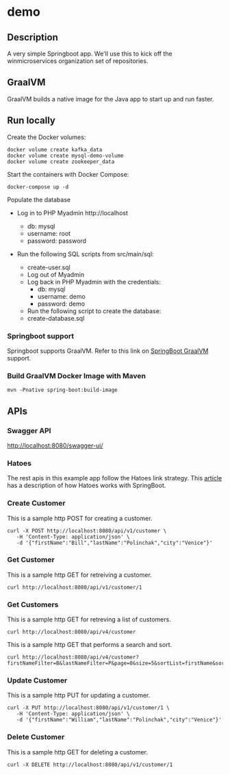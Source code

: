 # demo

## Description 

A very simple Springboot app.  We'll use this to kick off the winmicroservices
organization set of repositories.

## GraalVM

GraalVM builds a native image for the Java app to start up and run faster.

## Run locally

Create the Docker volumes:

```
docker volume create kafka_data
docker volume create mysql-demo-volume
docker volume create zookeeper_data
```

Start the containers with Docker Compose:

```
docker-compose up -d
```

Populate the database

+ Log in to PHP Myadmin http://localhost 
  + db: mysql
  + username: root
  + password: password

+ Run the following SQL scripts from src/main/sql:
  + create-user.sql
  + Log out of Myadmin
  + Log back in PHP Myadmin with the credentials: 
    + db: mysql
    + username: demo
    + password: demo
  + Run the following script to create the database:  
  + create-database.sql

### Springboot support

Springboot supports GraalVM.  Refer to this link on [SpringBoot GraalVM](https://docs.spring.io/spring-boot/docs/3.0.0/reference/html/native-image.html#native-image) support.

### Build GraalVM Docker Image with Maven

```
mvn -Pnative spring-boot:build-image
```


## APIs

### Swagger API

[http://localhost:8080/swagger-ui/](http://localhost:8080/swagger-ui/)

### Hatoes

The rest apis in this example app follow the Hatoes link strategy.
This [article](https://www.springcloud.io/post/2022-04/hateoas-spring-boot-and-jpa/#gsc.tab=0) has a description of how Hatoes works with SpringBoot.

### Create Customer

This is a sample http POST for creating a customer.

```
curl -X POST http://localhost:8080/api/v1/customer \
   -H 'Content-Type: application/json' \
   -d '{"firstName":"Bill","lastName":"Polinchak","city":"Venice"}'
```

### Get Customer

This is a sample http GET for retreiving a customer.

```
curl http://localhost:8080/api/v1/customer/1
```

### Get Customers

This is a sample http GET for retreving a list of customers.

```
curl http://localhost:8080/api/v4/customer
```

This is a sample http GET that performs a search and sort.

```
curl http://localhost:8080/api/v4/customer?firstNameFilter=B&lastNameFilter=P&page=0&size=5&sortList=firstName&sortOrder=ASC
```

### Update Customer

This is a sample http PUT for updating a customer.

```
curl -X PUT http://localhost:8080/api/v1/customer/1 \
   -H 'Content-Type: application/json' \
   -d '{"firstName":"William","lastName":"Polinchak","city":"Venice"}'
```

### Delete Customer

This is a sample http GET for deleting a customer.

```
curl -X DELETE http://localhost:8080/api/v1/customer/1
```
